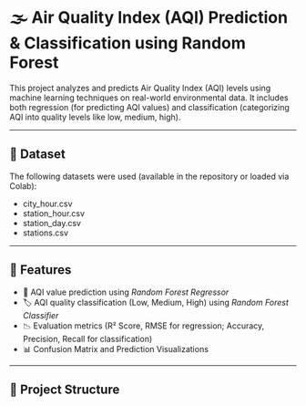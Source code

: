 # 🌫 Air Quality Index (AQI) Prediction & Classification using Random Forest

This project analyzes and predicts Air Quality Index (AQI) levels using machine learning techniques on real-world environmental data. It includes both regression (for predicting AQI values) and classification (categorizing AQI into quality levels like low, medium, high).

---

## 📁 Dataset

The following datasets were used (available in the repository or loaded via Colab):
- city_hour.csv
- station_hour.csv
- station_day.csv
- stations.csv

---

## 🚀 Features

- 🔢 AQI value prediction using *Random Forest Regressor*
- 🏷 AQI quality classification (Low, Medium, High) using *Random Forest Classifier*
- 📉 Evaluation metrics (R² Score, RMSE for regression; Accuracy, Precision, Recall for classification)
- 📊 Confusion Matrix and Prediction Visualizations

---

## 📌 Project Structure
